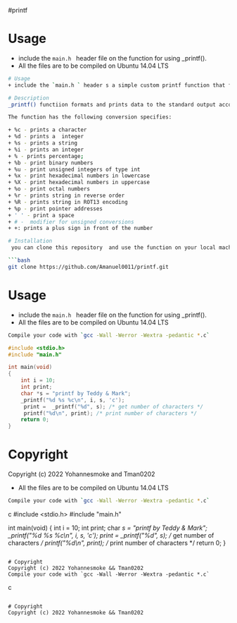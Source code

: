 
#printf

# Usage
+ include the `main.h ` header file on the function for using _printf().
+ All the files are to be compiled on Ubuntu 14.04 LTS
```bash
# Usage
+ include the `main.h ` header s a simple custom printf function that formats and prints data to the standard output.

# Description
_printf() functiion formats and prints data to the standard output according to the format specified.

The function has the following conversion specifies:

+ %c - prints a character
+ %d - prints a  integer
+ %s - prints a string
+ %i - prints an integer
+ % - prints percentage;
+ %b - print binary numbers
+ %u - print unsigned integers of type int
+ %x - print hexadecimal numbers in lowercase
+ %X - print hexadecimal numbers in uppercase
+ %o - print octal numbers
+ %r - prints string in reverse order 
+ %R - prints string in ROT13 encoding
+ %p - print pointer addresses
+ ' ' - print a space
+ # -  modifier for unsigned conversions
+ +: prints a plus sign in front of the number

# Installation
 you can clone this repository  and use the function on your local machine.

```bash 
git clone https://github.com/Amanuel0011/printf.git
```

# Usage
+ include the `main.h ` header file on the function for using _printf().
+ All the files are to be compiled on Ubuntu 14.04 LTS
```bash
Compile your code with `gcc -Wall -Werror -Wextra -pedantic *.c`
```

```c
#include <stdio.h>
#include "main.h"

int main(void)
{
    int i = 10;
    int print;
    char *s = "printf by Teddy & Mark";
    _printf("%d %s %c\n", i, s, 'c');
     print =  _printf("%d", s); /* get number of characters */
     printf("%d\n", print); /* print number of characters */
    return 0;
}


```

# Copyright
Copyright (c) 2022 Yohannesmoke and Tman0202




+ All the files are to be compiled on Ubuntu 14.04 LTS
```bash
Compile your code with `gcc -Wall -Werror -Wextra -pedantic *.c`
```

c
#include <stdio.h>
#include "main.h"

int main(void)
{
int i = 10;
int print;
char *s = "printf by Teddy & Mark";
_printf("%d %s %c\n", i, s, 'c');
print =  _printf("%d", s); /* get number of characters */
printf("%d\n", print); /* print number of characters */
return 0;
}


```

# Copyright
Copyright (c) 2022 Yohannesmoke && Tman0202
Compile your code with `gcc -Wall -Werror -Wextra -pedantic *.c`
```

c

```

# Copyright
Copyright (c) 2022 Yohannesmoke && Tman0202
